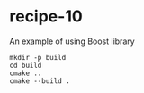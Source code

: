 # recipe-10

An example of using Boost library

```
mkdir -p build
cd build
cmake ..
cmake --build .
```